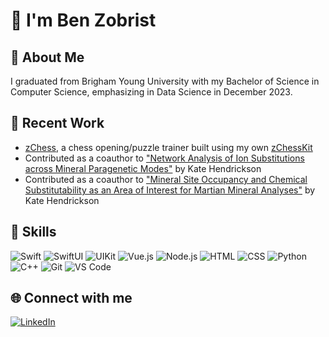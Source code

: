# 👋 I'm Ben Zobrist

## 🚀 About Me

I graduated from Brigham Young University with my Bachelor of Science in Computer Science, emphasizing in Data Science in December 2023.

## 🌟 Recent Work

- [zChess](https://www.zchess.app), a chess opening/puzzle trainer built using my own [zChessKit](https://www.github.com/zobiejrz/zChessKit)
- Contributed as a coauthor to ["Network Analysis of Ion Substitutions across Mineral Paragenetic Modes"](https://gsameetings.secure-platform.com/connects25/solicitations/103002/sessiongallery/schedule/items/95194/application/10773) by Kate Hendrickson
- Contributed as a coauthor to ["Mineral Site Occupancy and Chemical Substitutability as an Area of Interest for Martian Mineral Analyses"](https://www.hou.usra.edu/meetings/lpsc2025/pdf/2641.pdf) by Kate Hendrickson

## 💪 Skills

![Swift](https://img.shields.io/badge/-Swift-FA7343?style=flat&logo=swift&logoColor=white)
![SwiftUI](https://img.shields.io/badge/SwiftUI-524520?logo=swift)
![UIKit](https://img.shields.io/badge/UIKit-white?logo=swift&?style=social)
![Vue.js](https://img.shields.io/badge/Vue.js-35495E?style=flat&logo=vuedotjs&logoColor=4FC08D)
![Node.js](https://img.shields.io/badge/-Node.js-339933?style=flat&logo=node.js&logoColor=white)
![HTML](https://img.shields.io/badge/-HTML-E34F26?style=flat&logo=html5&logoColor=white)
![CSS](https://img.shields.io/badge/-CSS-1572B6?style=flat&logo=css3&logoColor=white)
![Python](https://img.shields.io/badge/-Python-3776AB?style=flat&logo=python&logoColor=white)
![C++](https://img.shields.io/badge/-C++-00599C?style=flat&logo=c%2B%2B&logoColor=white)
![Git](https://img.shields.io/badge/-Git-F05032?style=flat&logo=git&logoColor=white)
![VS Code](https://img.shields.io/badge/-VS%20Code-007ACC?style=flat&logo=visual-studio-code&logoColor=white)

## 🌐 Connect with me

[![LinkedIn](https://img.shields.io/badge/LinkedIn-Connect-blue)](https://www.linkedin.com/in/ben-zobrist)
